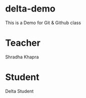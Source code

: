# delta-demo
This is a Demo for Git &amp; Github class

# Teacher
Shradha Khapra

# Student
Delta Student